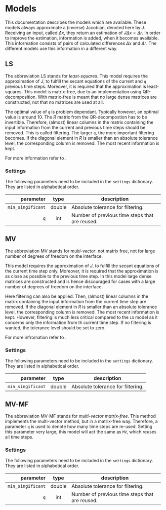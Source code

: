 # Models

This documentation describes the models which are available.
These models always approximate a (inverse) Jacobian, denoted here by $J$.
Receiving an input, called $\Delta x$, they return an estimation of $J\Delta x=\Delta r$.
In order to improve the estimation, information is added, when it becomes available.
This information consists of pairs of calculated differences $\Delta x$ and $\Delta r$.
The different models use this information in a different way.

## LS

The abbreviation LS stands for _least-squares_.
This model requires the approximation of $J$, to fulfill the secant equations of the current and `q` previous time steps.
Moreover, it is required that the approximation is least-squares.
This model is matrix-free, due to an implementation using QR-decomposition.
With matrix-free is meant that no large dense matrices are constructed, not that no matrices are used at all.

The optimal value of `q` is problem dependant.
Typically however, an optimal value is around 10.
The $R$ matrix from the QR-decompostion has to be invertible.
Therefore, (almost) linear columns in the matrix containing the input information from the current and previous time steps should be removed.
This is called filtering. The larger `q`, the more important filtering becomes.
If the diagonal element in $R$ is smaller than an absolute tolerance level, the corresponding column is removed.
The most recent information is kept.

For more information refer to .

### Settings

The following parameters need to be included in the `settings` dictionary.
They are listed in alphabetical order.

parameter|type|description
---:|:---:|---
`min_singificant`|double|Absolute tolerance for filtering.
`q`|int|Number of previous time steps that are reused.

## MV

The abbreviation MV stands for _multi-vector_.
not matrix free, not for large number of degrees of freedom on the interface.

This model requires the approximation of $J$, to fulfill the secant equations of the current time step only.
Moreover, it is required that the approximation is as close as possible to the previous time step.
In this model large dense matrices are constructed and is hence discouraged for cases with a large number of degrees of freedom on the interface.

Here filtering can also be applied.
Then, (almost) linear columns in the matrix containing the input information from the current time step are removed.
If the diagonal element in $R$ is smaller than an absolute tolerance level, the corresponding column is removed.
The most recent information is kept.
However, filtering is much less critical compared to the `LS` model as it concerns only the information from th current time step.
If no filtering is wanted, the tolerance level should be set to zero.

For more infromation refer to .

### Settings

The following parameters need to be included in the `settings` dictionary.
They are listed in alphabetical order.

parameter|type|description
---:|:---:|---
`min_singificant`|double|Absolute tolerance for filtering.

## MV-MF

The abbreviation MV-MF stands for _multi-vector matrix-free_.
This method implements the multi-vector method, but in a matrix-free way.
Therefore, a parameter `q` is used to denote how many time steps are re-used.
Setting this parameter very large, this model will act the same as `MV`, which reuses all time steps.

### Settings

The following parameters need to be included in the `settings` dictionary.
They are listed in alphabetical order.

parameter|type|description
---:|:---:|---
`min_singificant`|double|Absolute tolerance for filtering.
`q`|int|Number of previous time steps that are reused.